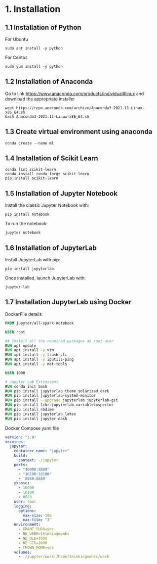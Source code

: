 # 1. Installation

## 1.1 Installation of Python

For Ubuntu

```shell
sudo apt install -y python
```

For Centos

```shell
sudo yum install -y python
```

## 1.2 Installation of Anaconda

Go to link https://www.anaconda.com/products/individual#linux and download the appropriate installer

```shell
wget https://repo.anaconda.com/archive/Anaconda3-2021.11-Linux-x86_64.sh
bash Anaconda3-2021.11-Linux-x86_64.sh
```

## 1.3 Create virtual environment using anaconda

```shell
conda create --name ml
```

## 1.4 Installation of Scikit Learn

```shell
conda list scikit-learn
conda install conda-forge scikit-learn
pip install scikit-learn
```

## 1.5 Installation of Jupyter Notebook

Install the classic Jupyter Notebook with:
```shell
pip install notebook
```

To run the notebook:
```shell
jupyter notebook
```

## 1.6 Installation of JupyterLab

Install JupyterLab with pip:
```shell
pip install jupyterlab
```

Once installed, launch JupyterLab with:
```shell
jupyter-lab
```

## 1.7 Installation JupyterLab using Docker

DockerFile details

```Dockerfile
FROM jupyter/all-spark-notebook

USER root

## Install all the required packages as root user
RUN apt update
RUN apt install -y vim
RUN apt install -y trash-cli
RUN apt install -y iputils-ping
RUN apt install -y net-tools

USER 1000

# Jupyter Lab Extensions
RUN conda init bash
RUN pip install jupyterlab_theme_solarized_dark
RUN pip install jupyterlab-system-monitor
RUN pip install --upgrade jupyterlab jupyterlab-git
RUN pip install lckr-jupyterlab-variableinspector
RUN pip install nbdime
RUN pip install jupyterlab_latex
RUN pip install jupyter-dash
```

Docker Compose yaml file
```yaml
version: "3.9"
services:
  jupyter:
    container_name: "jupyter"
    build:
      context: ./jupyter
    ports:
      - "10000:8888"
      - "10100:10100"
      - '8889:8889'
    expose:
      - 10000
      - 10100
      - 8889
    user: root
    logging:
      options:
        max-size: 10m
        max-file: "3"
    environment:
      - GRANT_SUDO=yes
      - NB_USER=thinkingmonks
      - NB_UID=1000
      - NB_GID=1000
      - CHOWN_HOME=yes
    volumes:
      - ./jupyter/work:/home/thinkingmonks/work

